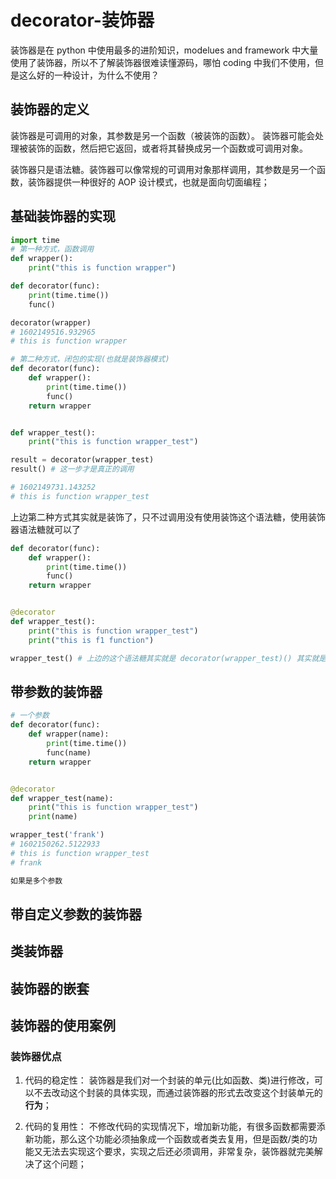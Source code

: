 # decorator-装饰器

装饰器是在 python 中使用最多的进阶知识，modelues and framework 中大量使用了装饰器，所以不了解装饰器很难读懂源码，哪怕 coding 中我们不使用，但是这么好的一种设计，为什么不使用？


## 装饰器的定义
装饰器是可调用的对象，其参数是另一个函数（被装饰的函数）。 装饰器可能会处理被装饰的函数，然后把它返回，或者将其替换成另一个函数或可调用对象。

装饰器只是语法糖。装饰器可以像常规的可调用对象那样调用，其参数是另一个函数，装饰器提供一种很好的 AOP 设计模式，也就是面向切面编程；

## 基础装饰器的实现

```python
import time
# 第一种方式，函数调用
def wrapper():
    print("this is function wrapper")

def decorator(func):
    print(time.time())
    func()

decorator(wrapper)
# 1602149516.932965
# this is function wrapper

# 第二种方式，闭包的实现(也就是装饰器模式)
def decorator(func):
    def wrapper():
        print(time.time())
        func()
    return wrapper


def wrapper_test():
    print("this is function wrapper_test")

result = decorator(wrapper_test)
result() # 这一步才是真正的调用

# 1602149731.143252
# this is function wrapper_test
```

上边第二种方式其实就是装饰了，只不过调用没有使用装饰这个语法糖，使用装饰器语法糖就可以了

```python
def decorator(func):
    def wrapper():
        print(time.time())
        func()
    return wrapper


@decorator
def wrapper_test():
    print("this is function wrapper_test")
    print("this is f1 function")

wrapper_test() # 上边的这个语法糖其实就是 decorator(wrapper_test)() 其实就是执行了 wrapper_test() 函数，只不过添加了一个打印时间的功能
```

## 带参数的装饰器


```python
# 一个参数
def decorator(func):
    def wrapper(name):
        print(time.time())
        func(name)
    return wrapper


@decorator
def wrapper_test(name):
    print("this is function wrapper_test")
    print(name)

wrapper_test('frank')
# 1602150262.5122933
# this is function wrapper_test
# frank

如果是多个参数
```

## 带自定义参数的装饰器


## 类装饰器


## 装饰器的嵌套


## 装饰器的使用案例

### 装饰器优点

1. 代码的稳定性：
    装饰器是我们对一个封装的单元(比如函数、类)进行修改，可以不去改动这个封装的具体实现，而通过装饰器的形式去改变这个封装单元的**行为**；


2. 代码的复用性：
   不修改代码的实现情况下，增加新功能，有很多函数都需要添新功能，那么这个功能必须抽象成一个函数或者类去复用，但是函数/类的功能又无法去实现这个要求，实现之后还必须调用，非常复杂，装饰器就完美解决了这个问题；
